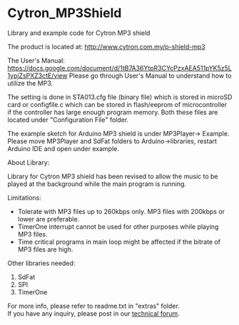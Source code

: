 # Cytron_MP3Shield
Library and example code for Cytron MP3 shield

The product is located at: http://www.cytron.com.my/p-shield-mp3

The User's Manual: https://docs.google.com/document/d/1tB7A36YtpR3CYcPzxAEA511pYK5z5L1ypjZsPXZ3ctE/view
Please go through User's Manual to understand how to utilize the MP3.

The setting is done in STA013.cfg file (binary file) which is stored in microSD card or configfile.c which can be stored in flash/eeprom of microcontroller if the controller has large enough program memory. Both these files are located under "Configuration File" folder. 

The example sketch for Arduino MP3 shield is under MP3Player-> Example. Please move MP3Player and SdFat folders to Arduino->libraries, restart Arduino IDE and open under example.

About Library:

Library for Cytron MP3 shield has been revised to allow the music to be played at the background while the main program is running.

Limitations:<br/>
- Tolerate with MP3 files up to 260kbps only. MP3 files with 200kbps or lower are preferable.<br/>
- TimerOne interrupt cannot be used for other purposes while playing MP3 files.<br/>
- Time critical programs in main loop might be affected if the bitrate of MP3 files are high.<br/>

Other libraries needed:<br/>
1. SdFat<br/>
2. SPI<br/>
3. TimerOne<br/>

For more info, please refer to readme.txt in "extras" folder.<br/>
If you have any inquiry, please post in our <a href="http://forum.cytron.com.my/" target="_blank">technical forum</a>.
